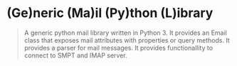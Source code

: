 # (Ge)neric (Ma)il (Py)thon (L)ibrary 

> A generic python mail library written in Python 3.
> It provides an Email class that exposes mail attributes with properties or query methods.
> It provides a parser for mail messages.
> It provides functionallity to connect to SMPT and IMAP server. 
